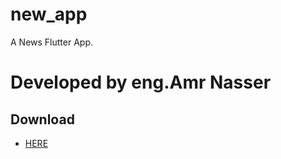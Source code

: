 # new_app

A News Flutter App.

# Developed by eng.Amr Nasser

## Download

- [HERE](https://github.com/amrNaser99/News/raw/master/app-release.apk)
